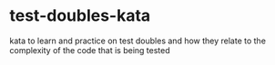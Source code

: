 # test-doubles-kata
kata to learn and practice on test doubles and how they relate to the complexity of the code that is being tested
